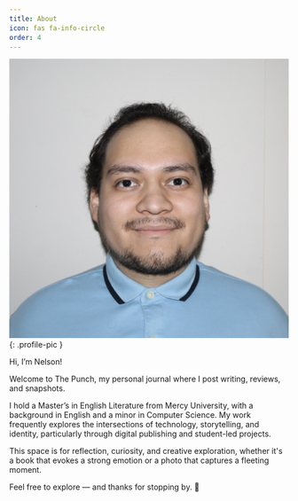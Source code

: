 ```yaml
---
title: About
icon: fas fa-info-circle
order: 4
---
```


<style>
.profile-pic {
  border-radius: 50%;
  width: 200px;
  height: 200px;
  object-fit: cover;
  display: block;
  margin: 0 auto;
}
</style>

![Nelson Orellana](/assets/img/NelPFP.JPG){: .profile-pic }

Hi, I’m Nelson!

Welcome to The Punch, my personal journal where I post writing, reviews, and snapshots.

I hold a Master’s in English Literature from Mercy University, with a background in English and a minor in Computer Science. My work frequently explores the intersections of technology, storytelling, and identity, particularly through digital publishing and student-led projects.

This space is for reflection, curiosity, and creative exploration, whether it's a book that evokes a strong emotion or a photo that captures a fleeting moment.

Feel free to explore — and thanks for stopping by. 🌱
